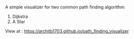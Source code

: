 A simple visualizer for two common path finding algorithm:
  1. Dijkstra
  2. A Star
  
View at : https://architb1703.github.io/path_finding_visualizer
